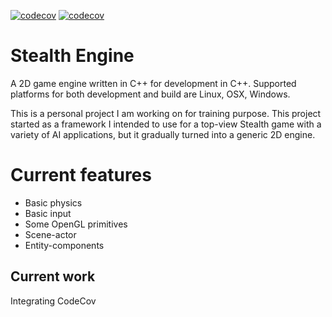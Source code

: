 [![codecov](https://codecov.io/gh/hsandt/Stealth-Engine/branch/develop/graph/badge.svg)](https://codecov.io/gh/hsandt/Stealth-Engine)
[![codecov](https://codecov.io/gh/hsandt/Stealth-Engine/branch/master/graph/badge.svg)](https://codecov.io/gh/hsandt/Stealth-Engine)

# Stealth Engine

A 2D game engine written in C++ for development in C++. Supported platforms for both development and build are Linux, OSX, Windows.

This is a personal project I am working on for training purpose. This project started as a framework I intended to use for a top-view Stealth game with a variety of AI applications, but it gradually turned into a generic 2D engine.

# Current features

* Basic physics
* Basic input
* Some OpenGL primitives
* Scene-actor
* Entity-components

## Current work

Integrating CodeCov
